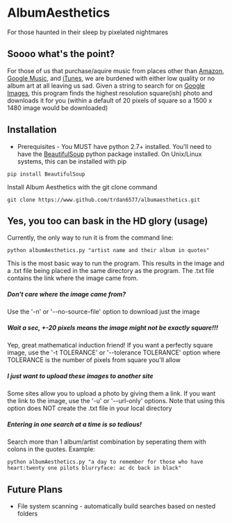 # AlbumAesthetics
For those haunted in their sleep by pixelated nightmares

## Soooo what's the point?
For those of us that purchase/aquire music from places other than
[Amazon](http://www.amazon.com/MP3-Music-Download/b/ref=nav_shopall_dmusic?ie=UTF8&node=163856011),
[Google Music](https://music.google.com), and [iTunes](http://www.apple.com/itunes/),
we are burdened with either low quality or no album art at all leaving us sad. Given a string
to search for on [Google Images](https://images.google.com), this program finds the highest
resolution square(ish) photo and downloads it for you (within a default of 20 pixels of square 
so a 1500 x 1480 image would be downloaded)

## Installation
* Prerequisites - You MUST have python 2.7+ installed. You'll need to have the
[BeautifulSoup](http://www.crummy.com/software/BeautifulSoup/) python package installed. On Unix/Linux
systems, this can be installed with pip

`pip install BeautifulSoup`

Install Album Aesthetics with the git clone command

`git clone https://www.github.com/trdan6577/albumaesthetics.git`

## Yes, you too can bask in the HD glory (usage)
Currently, the only way to run it is from the command line:

`python albumAesthetics.py "artist name and their album in quotes"`

This is the most basic way to run the program. This results in the image and a .txt file
being placed in the same directory as the program. The .txt file contains the link where the
image came from.

##### Don't care where the image came from?
Use the '-n' or '--no-source-file' option to download just the image

##### Wait a sec, +-20 pixels means the image might not be exactly square!!!
Yep, great mathematical induction friend! If you want a perfectly square image, use the
'-t TOLERANCE' or '--tolerance TOLERANCE' option where TOLERANCE is the number of
pixels from square you'll allow

##### I just want to upload these images to another site
Some sites allow you to upload a photo by giving them a link. If you want the link to the
image, use the '-u' or '--url-only' options. Note that using this option does NOT create
the .txt file in your local directory

##### Entering in one search at a time is so tedious!
Search more than 1 album/artist combination by seperating them with colons in the quotes.
Example:

`python albumAesthetics.py "a day to remember for those who have heart:twenty one pilots blurryface:
ac dc back in black"`

## Future Plans
* File system scanning - automatically build searches based on nested folders
